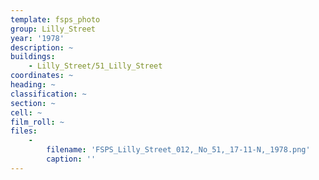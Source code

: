 ```yaml
---
template: fsps_photo
group: Lilly_Street
year: '1978'
description: ~
buildings:
    - Lilly_Street/51_Lilly_Street
coordinates: ~
heading: ~
classification: ~
section: ~
cell: ~
film_roll: ~
files:
    -
        filename: 'FSPS_Lilly_Street_012,_No_51,_17-11-N,_1978.png'
        caption: ''
---
```

